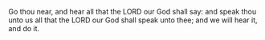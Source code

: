 Go thou near, and hear all that the LORD our God shall say: and speak thou unto us all that the LORD our God shall speak unto thee; and we will hear it, and do it.
